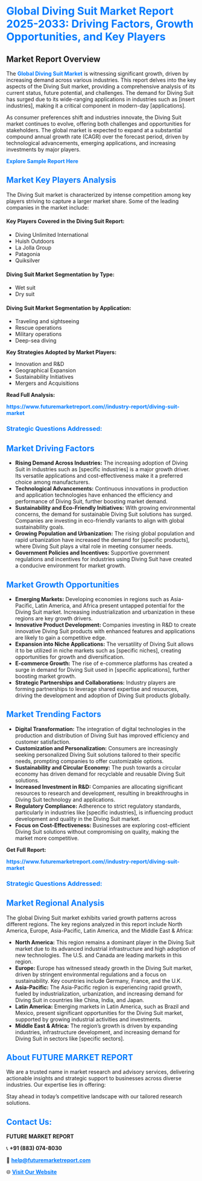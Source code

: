 <h1 style="color: #007BFF;">Global Diving Suit Market Report 2025-2033: Driving Factors, Growth Opportunities, and Key Players</h1>

<section id="overview">
<h2>Market Report Overview</h2>
<p>The <a href="https://www.futuremarketreport.com//industry-report/diving-suit-market" style="color: #007BFF; text-decoration: none;"><strong>Global Diving Suit Market</strong></a> is witnessing significant growth, driven by increasing demand across various industries. This report delves into the key aspects of the Diving Suit market, providing a comprehensive analysis of its current status, future potential, and challenges. The demand for Diving Suit has surged due to its wide-ranging applications in industries such as [insert industries], making it a critical component in modern-day [applications].</p>
<p>As consumer preferences shift and industries innovate, the Diving Suit market continues to evolve, offering both challenges and opportunities for stakeholders. The global market is expected to expand at a substantial compound annual growth rate (CAGR) over the forecast period, driven by technological advancements, emerging applications, and increasing investments by major players.</p>
</section>

<section id="overview">
<p><a href="https://www.futuremarketreport.com//request-sample/reportId=56810" style="color: #007BFF; text-decoration: none;"><strong>Explore Sample Report Here</strong></a></p>
</section>

<section id="key-players">
<h2 style="color: #007BFF;">Market Key Players Analysis</h2>
<p>The Diving Suit market is characterized by intense competition among key players striving to capture a larger market share. Some of the leading companies in the market include:</p>
<h4>Key Players Covered in the Diving Suit Report:</h4>
<ul><li>Diving Unlimited International</li><li>Huish Outdoors</li><li>La Jolla Group</li><li>Patagonia</li><li>Quiksilver</li></ul>
<h4>Diving Suit Market Segmentation by Type:</h4>
<ul><li>Wet suit</li><li>Dry suit</li></ul>

<h4>Diving Suit Market Segmentation by Application:</h4>
<ul><li>Traveling and sightseeing</li><li>Rescue operations</li><li>Military operations</li><li>Deep-sea diving</li></ul>
<p><strong>Key Strategies Adopted by Market Players:</strong></p>
<ul>
<li>Innovation and R&D</li>
<li>Geographical Expansion</li>
<li>Sustainability Initiatives</li>
<li>Mergers and Acquisitions</li>
</ul>
</section>

<section>
<p><strong>Read Full Analysis: </strong></p><a href="https://www.futuremarketreport.com//industry-report/diving-suit-market" style="color: #007BFF; text-decoration: none;"><strong>https://www.futuremarketreport.com//industry-report/diving-suit-market</strong></a>
<h3 style="color: #007BFF;">Strategic Questions Addressed:</h3>
</section>

<section id="driving-factors">
<h2 style="color: #007BFF;">Market Driving Factors</h2>
<ul>
<li><strong>Rising Demand Across Industries:</strong> The increasing adoption of Diving Suit in industries such as [specific industries] is a major growth driver. Its versatile applications and cost-effectiveness make it a preferred choice among manufacturers.</li>
<li><strong>Technological Advancements:</strong> Continuous innovations in production and application technologies have enhanced the efficiency and performance of Diving Suit, further boosting market demand.</li>
<li><strong>Sustainability and Eco-Friendly Initiatives:</strong> With growing environmental concerns, the demand for sustainable Diving Suit solutions has surged. Companies are investing in eco-friendly variants to align with global sustainability goals.</li>
<li><strong>Growing Population and Urbanization:</strong> The rising global population and rapid urbanization have increased the demand for [specific products], where Diving Suit plays a vital role in meeting consumer needs.</li>
<li><strong>Government Policies and Incentives:</strong> Supportive government regulations and incentives for industries using Diving Suit have created a conducive environment for market growth.</li>
</ul>
</section>

<section id="growth-opportunities">
<h2 style="color: #007BFF;">Market Growth Opportunities</h2>
<ul>
<li><strong>Emerging Markets:</strong> Developing economies in regions such as Asia-Pacific, Latin America, and Africa present untapped potential for the Diving Suit market. Increasing industrialization and urbanization in these regions are key growth drivers.</li>
<li><strong>Innovative Product Development:</strong> Companies investing in R&D to create innovative Diving Suit products with enhanced features and applications are likely to gain a competitive edge.</li>
<li><strong>Expansion into Niche Applications:</strong> The versatility of Diving Suit allows it to be utilized in niche markets such as [specific niches], creating opportunities for growth and diversification.</li>
<li><strong>E-commerce Growth:</strong> The rise of e-commerce platforms has created a surge in demand for Diving Suit used in [specific applications], further boosting market growth.</li>
<li><strong>Strategic Partnerships and Collaborations:</strong> Industry players are forming partnerships to leverage shared expertise and resources, driving the development and adoption of Diving Suit products globally.</li>
</ul>
</section>

<section id="trending-factors">
<h2 style="color: #007BFF;">Market Trending Factors</h2>
<ul>
<li><strong>Digital Transformation:</strong> The integration of digital technologies in the production and distribution of Diving Suit has improved efficiency and customer satisfaction.</li>
<li><strong>Customization and Personalization:</strong> Consumers are increasingly seeking personalized Diving Suit solutions tailored to their specific needs, prompting companies to offer customizable options.</li>
<li><strong>Sustainability and Circular Economy:</strong> The push towards a circular economy has driven demand for recyclable and reusable Diving Suit solutions.</li>
<li><strong>Increased Investment in R&D:</strong> Companies are allocating significant resources to research and development, resulting in breakthroughs in Diving Suit technology and applications.</li>
<li><strong>Regulatory Compliance:</strong> Adherence to strict regulatory standards, particularly in industries like [specific industries], is influencing product development and quality in the Diving Suit market.</li>
<li><strong>Focus on Cost-Effectiveness:</strong> Businesses are exploring cost-efficient Diving Suit solutions without compromising on quality, making the market more competitive.</li>
</ul>
</section>

<section>
<p><strong>Get Full Report: </strong></p><a href="https://www.futuremarketreport.com//industry-report/diving-suit-market" style="color: #007BFF; text-decoration: none;"><strong>https://www.futuremarketreport.com//industry-report/diving-suit-market</strong></a>
<h3 style="color: #007BFF;">Strategic Questions Addressed:</h3>
</section>


<section id="regional-analysis">
<h2 style="color: #007BFF;">Market Regional Analysis</h2>
<p>The global Diving Suit market exhibits varied growth patterns across different regions. The key regions analyzed in this report include North America, Europe, Asia-Pacific, Latin America, and the Middle East & Africa:</p>
<ul>
<li><strong>North America:</strong> This region remains a dominant player in the Diving Suit market due to its advanced industrial infrastructure and high adoption of new technologies. The U.S. and Canada are leading markets in this region.</li>
<li><strong>Europe:</strong> Europe has witnessed steady growth in the Diving Suit market, driven by stringent environmental regulations and a focus on sustainability. Key countries include Germany, France, and the U.K.</li>
<li><strong>Asia-Pacific:</strong> The Asia-Pacific region is experiencing rapid growth, fueled by industrialization, urbanization, and increasing demand for Diving Suit in countries like China, India, and Japan.</li>
<li><strong>Latin America:</strong> Emerging markets in Latin America, such as Brazil and Mexico, present significant opportunities for the Diving Suit market, supported by growing industrial activities and investments.</li>
<li><strong>Middle East & Africa:</strong> The region’s growth is driven by expanding industries, infrastructure development, and increasing demand for Diving Suit in sectors like [specific sectors].</li>
</ul>
</section>

<footer>
<h2 style="color: #007BFF;">About FUTURE MARKET REPORT</h2>
<p>We are a trusted name in market research and advisory services, delivering actionable insights and strategic support to businesses across diverse industries. Our expertise lies in offering:</p>

<p>Stay ahead in today’s competitive landscape with our tailored research solutions.</p>

<h2 style="color: #007BFF;">Contact Us:</h2>
<p><strong>FUTURE MARKET REPORT</strong></p>
<p>📞 <strong>+91 (883) 074-8030</strong></p>
<p>📧 <strong><a href="mailto:help@futuremarketreport.com" style="color: #007BFF;">help@futuremarketreport.com</a></strong></p>
<p>🌐 <strong><a href="https://www.futuremarketreport.com/" style="color: #007BFF;">Visit Our Website</a></strong></p>
</footer>